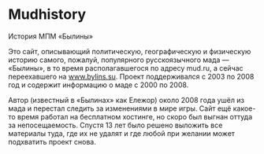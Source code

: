 # Mudhistory
История МПМ «Былины»

Это сайт, описывающий политическую, географическую и физическую историю самого, пожалуй, популярного русскоязычного мада — «Былины», в то время располагавшегося по адресу mud.ru, а сейчас переехавшего на <a href="http://www.bylins.su">www.bylins.su</a>. Проект поддерживался с 2003 по 2008 год и содержит информацию о маде с 2000 по 2008.

Автор (известный в «Былинах» как Ележор) около 2008 года ушёл из мада и перестал следить за изменениями в мире игры. Сайт ещё какое-то время работал на бесплатном хостинге, но скоро был выгнан оттуда за непосещаемость. Спустя 13 лет было решено выложить все материалы туда, где их не удалят и где любой при желании может подхватить проект снова.


